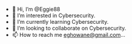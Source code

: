 - 👋 Hi, I’m @Eggie88
- 👀 I’m interested in Cybersecurity.
- 🌱 I’m currently learning Cybersecurity.
- 💞️ I’m looking to collaborate on Cybersecurity.
- 📫 How to reach me eghowane@gmail.com...

<!---
Eggie88/Eggie88 is a ✨ special ✨ repository because its `README.md` (this file) appears on your GitHub profile.
You can click the Preview link to take a look at your changes.
--->
